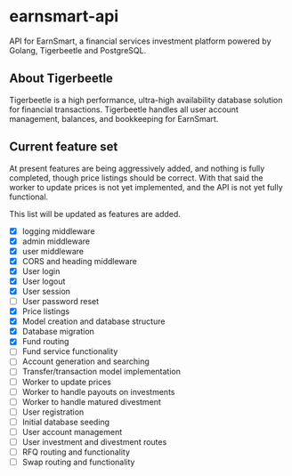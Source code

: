 # earnsmart-api

API for EarnSmart, a financial services investment platform powered by Golang, Tigerbeetle and PostgreSQL.

## About Tigerbeetle

Tigerbeetle is a high performance, ultra-high availability database solution for financial transactions. Tigerbeetle handles all user account management, balances, and bookkeeping for EarnSmart.

## Current feature set

At present features are being aggressively added, and nothing is fully completed, though price listings should be correct. With that said the worker to update prices is not yet implemented, and the API is not yet fully functional.

This list will be updated as features are added.

- [x] logging middleware
- [x] admin middleware
- [x] user middleware
- [x] CORS and heading middleware
- [x] User login
- [x] User logout
- [x] User session
- [ ] User password reset
- [x] Price listings
- [x] Model creation and database structure
- [x] Database migration
- [x] Fund routing
- [ ] Fund service functionality
- [ ] Account generation and searching
- [ ] Transfer/transaction model implementation
- [ ] Worker to update prices
- [ ] Worker to handle payouts on investments
- [ ] Worker to handle matured divestment
- [ ] User registration
- [ ] Initial database seeding
- [ ] User account management
- [ ] User investment and divestment routes
- [ ] RFQ routing and functionality
- [ ] Swap routing and functionality

